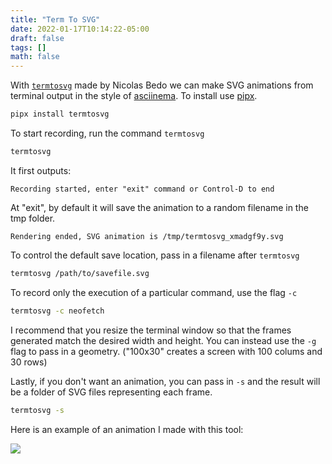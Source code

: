 ```yaml
---
title: "Term To SVG"
date: 2022-01-17T10:14:22-05:00
draft: false
tags: []
math: false
---
```


With [`termtosvg`](https://github.com/nbedos/termtosvg) made by Nicolas Bedo we can make SVG animations from terminal output in the style of  [asciinema](https://asciinema.org/). To install use [pipx](http://localhost:1313/blog/managepythonapps/).

```bash
pipx install termtosvg
```

To start recording, run the command `termtosvg`

```bash
termtosvg
```

It first outputs:

```
Recording started, enter "exit" command or Control-D to end
```

At "exit", by default it will save the animation to a random filename in the tmp folder.

```
Rendering ended, SVG animation is /tmp/termtosvg_xmadgf9y.svg
```

To control the default save location, pass in a filename after `termtosvg`

```bash
termtosvg /path/to/savefile.svg
```

To record only the execution of a particular command, use the flag `-c`

```bash
termtosvg -c neofetch
```

I recommend that you resize the terminal window so that the frames generated match the desired width and height. You can instead use the `-g` flag to pass in a geometry. ("100x30" creates a screen with 100 colums and 30 rows)

Lastly, if you don't want an animation, you can pass in `-s` and the result will be a folder of SVG files representing each frame.

```bash
termtosvg -s
```

Here is an example of an animation I made with this tool:

![](/files/images/202201171031.svg)

